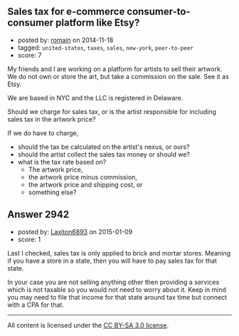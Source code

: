 ## Sales tax for e-commerce consumer-to-consumer platform like Etsy?

- posted by: [romain](https://stackexchange.com/users/3816487/romain) on 2014-11-18
- tagged: `united-states`, `taxes`, `sales`, `new-york`, `peer-to-peer`
- score: 7

<p>My friends and I are working on a platform for artists to sell their artwork. We do not own or store the art, but take a commission on the sale. See it as Etsy.</p>

<p>We are based in NYC and the LLC is registered in Delaware.</p>

<p>Should we charge for sales tax, or is the artist responsible for including sales tax in the artwork price?</p>

<p>If we do have to charge,</p>

<ul>
<li>should the tax be calculated on the artist's nexus, or ours?</li>
<li>should the artist collect the sales tax money or should we?</li>
<li>what is the tax rate based on? 
<ul>
<li>The artwork price,</li>
<li>the artwork price minus commission,</li>
<li>the artwork price and shipping cost, or</li>
<li>something else?</li>
</ul></li>
</ul>



## Answer 2942

- posted by: [Laxiton6893](https://stackexchange.com/users/2181902/laxiton6893) on 2015-01-09
- score: 1

<p>Last I checked, sales tax is only applied to brick and mortar stores. Meaning if you have a store in a state, then you will have to pay sales tax for that state. </p>

<p>In your case you are not selling anything other then providing a services which is not taxable so you would not need to worry about it. Keep in mind you may need to file that income for that state around tax time but connect with a CPA for that.</p>




---

All content is licensed under the [CC BY-SA 3.0 license](https://creativecommons.org/licenses/by-sa/3.0/).
